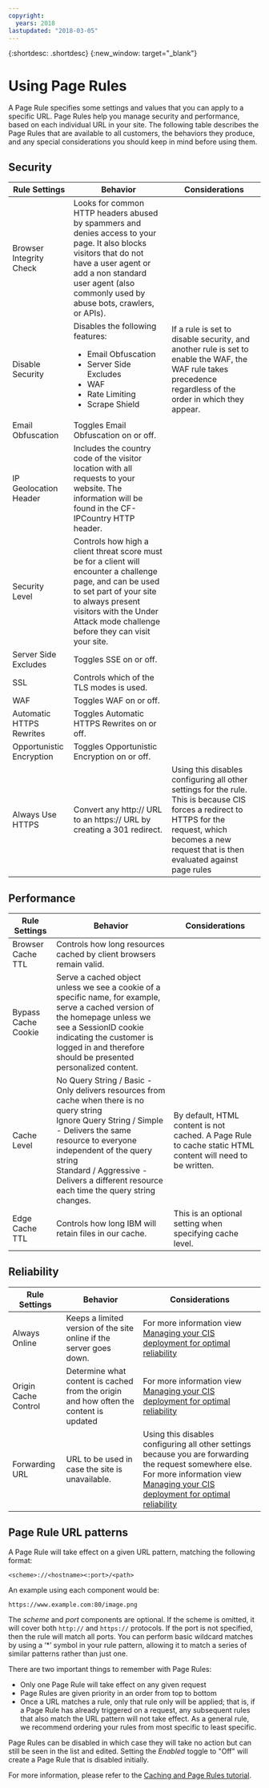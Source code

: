 ```yaml
---
copyright:
  years: 2018
lastupdated: "2018-03-05"
---
```


{:shortdesc: .shortdesc}
{:new_window: target="_blank"}

# Using Page Rules

A Page Rule specifies some settings and values that you can apply to a specific URL. Page Rules help you manage security and performance, based on each individual URL in your site. The following table describes the Page Rules that are available to all customers, the behaviors they produce, and any special considerations you should keep in mind before using them.

## Security

| Rule Settings | Behavior | Considerations |
|-----------|----------|----------------|
|Browser Integrity Check|Looks for common HTTP headers abused by spammers and denies access to your page. It also blocks visitors that do not have a user agent or add a non standard user agent (also commonly used by abuse bots, crawlers, or APIs). | |
|Disable Security|Disables the following features: <ul><li>Email Obfuscation</li> <li>Server Side Excludes</li> <li>WAF</li> <li>Rate Limiting</li> <li>Scrape Shield</li>|If a rule is set to disable security, and another rule is set to enable the WAF, the WAF rule takes precedence regardless of the order in which they appear.|
|Email Obfuscation|Toggles Email Obfuscation on or off. | |
|IP Geolocation Header|Includes the country code of the visitor location with all requests to your website. The information will be found in the CF-IPCountry HTTP header. | |  
|Security Level|Controls how high a client threat score must be for a client will encounter a challenge page, and can be used to set part of your site to always present visitors with the Under Attack mode challenge before they can visit your site. | |
|Server Side Excludes|Toggles SSE on or off.  | |
|SSL|Controls which of the TLS modes is used. | |
|WAF|Toggles WAF on or off. | |  
|Automatic HTTPS Rewrites|Toggles Automatic HTTPS Rewrites on or off.  | |
|Opportunistic Encryption|Toggles Opportunistic Encryption on or off.  | |
|Always Use HTTPS|Convert any http:// URL to an https:// URL by creating a 301 redirect.|Using this disables configuring all other settings for the rule. This is because CIS forces a redirect to HTTPS for the request, which becomes a new request that is then evaluated against page rules |

## Performance
| Rule Settings | Behavior | Considerations |
|-----------|----------|----------------|
|Browser Cache TTL|Controls how long resources cached by client browsers remain valid. | |
|Bypass Cache Cookie|Serve a cached object unless we see a cookie of a specific name, for example, serve a cached version of the homepage unless we see a SessionID cookie indicating the customer is logged in and therefore should be presented personalized content. | |
|Cache Level|No Query String / Basic - Only delivers resources from cache when there is no query string<br>Ignore Query String / Simple - Delivers the same resource to everyone independent of the query string<br>Standard / Aggressive - Delivers a different resource each time the query string changes. |By default, HTML content is not cached. A Page Rule to cache static HTML content will need to be written. |
|Edge Cache TTL|Controls how long IBM will retain files in our cache. |This is an optional setting when specifying cache level. |

## Reliability
| Rule Settings | Behavior | Considerations |
|-----------|----------|----------------|
|Always Online|Keeps a limited version of the site online if the server goes down. |For more information view [Managing your CIS deployment for optimal reliability](managing-for-reliability.html) |
|Origin Cache Control|Determine what content is cached from the origin and how often the content is updated |For more information view [Managing your CIS deployment for optimal reliability](managing-for-reliability.html) |
|Forwarding URL |URL to be used in case the site is unavailable. | Using this disables configuring all other settings because you are forwarding the request somewhere else. For more information view [Managing your CIS deployment for optimal reliability](managing-for-reliability.html)|

## Page Rule URL patterns

A Page Rule will take effect on a given URL pattern, matching the following format:

`<scheme>://<hostname><:port>/<path>`

An example using each component would be:

`https://www.example.com:80/image.png`

The *scheme* and *port* components are optional. If the scheme is omitted, it will cover both `http://` and `https://` protocols. If the port is not specified, then the rule will match all ports. You can perform basic wildcard matches by using a ‘*’ symbol in your rule pattern, allowing it to match a series of similar patterns rather than just one.

There are two important things to remember with Page Rules:

 * Only one Page Rule will take effect on any given request
 * Page Rules are given priority in an order from top to bottom
 * Once a URL matches a rule, only that rule only will be applied; that is, if a Page Rule has already triggered on a request, any subsequent rules that also match the URL pattern will not take effect. As a general rule, we recommend ordering your rules from most specific to least specific.

Page Rules can be disabled in which case they will take no action but can still be seen in the list and edited. Setting the *Enabled* toggle to "Off" will create a Page Rule that is disabled initially.

For more information, please refer to the [Caching and Page Rules tutorial](caching-tutorial.html).

